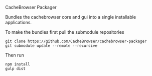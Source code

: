 CacheBrowser Packager

Bundles the cachebrowser core and gui into a single installable applications.

To make the bundles first pull the submodule repositories
```
git clone https://github.com/CacheBrowser/cachebrowser-packager
git submodule update --remote --recursive
```

Then run
```
npm install
gulp dist
```
